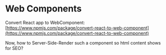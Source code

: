 # Web Components

Convert React app to WebComponent:  
[https://www.npmjs.com/package/convert-react-to-web-component](https://www.npmjs.com/package/convert-react-to-web-component)

Now, how to Server-Side-Render such a component so html content shows for SEO?



